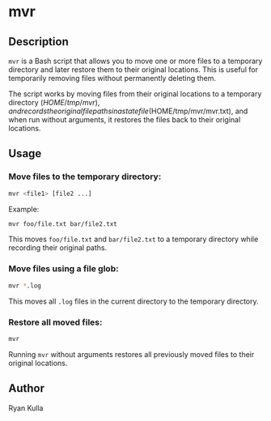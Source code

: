 # mvr

## Description
`mvr` is a Bash script that allows you to move one or more files to a temporary directory and later restore them to their original locations. This is useful for temporarily removing files without permanently deleting them.

The script works by moving files from their original locations to a temporary directory ($HOME/tmp/mvr), and records the original file paths in a state file ($HOME/tmp/mvr/mvr.txt), and when run without arguments, it restores the files back to their original locations.

## Usage

### Move files to the temporary directory:
```bash
mvr <file1> [file2 ...]
```
Example:
```bash
mvr foo/file.txt bar/file2.txt
```
This moves `foo/file.txt` and `bar/file2.txt` to a temporary directory while recording their original paths.

### Move files using a file glob:
```bash
mvr *.log
```
This moves all `.log` files in the current directory to the temporary directory.

### Restore all moved files:
```bash
mvr
```
Running `mvr` without arguments restores all previously moved files to their original locations.

## Author
Ryan Kulla

